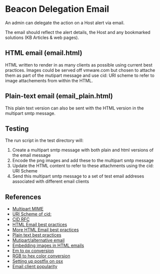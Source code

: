 Beacon Delegation Email
=======================

An admin can delegate the action on a Host alert via email.

The email should reflect the alert details, the Host and any bookmarked solutions (KB Articles & web pages).

HTML email (email.html)
-----------------------
HTML written to render in as many clients as possible using current best practices. Images could be served off vmware.com but chosen to attache them as part of the mutipart message and use cid: URI scheme to refer to image attachements from within the HTML.

Plain-text email (email_plain.html)
-----------------------------------
This plain text version can also be sent with the HTML version in the multipart smtp message.

Testing
-------
The run script in the test directory will:
1. Create a multipart smtp message with both plain and html versions of the email message
2. Encode the png images and add these to the multipart smtp message
3. Update the HTML content to refer to these attachments using the cid: URI Scheme
4. Send this multipart smtp message to a set of test email addreses associated with different email clients

References
----------
* [Multipart MIME](http://www.w3.org/Protocols/rfc1341/7_2_Multipart.html)
* [URI Scheme of cid:](http://en.wikipedia.org/wiki/URI_scheme)
* [CID RFC](http://tools.ietf.org/html/rfc2392)
* [HTML Email best practices](http://24ways.org/2009/rock-solid-html-emails/)
* [More HTML Email best practices](http://net.tutsplus.com/tutorials/html-css-techniques/20-email-design-best-practices-and-resources-for-beginners/)
* [Plain text best practices](http://www.campaignmonitor.com/guides/design/designing/)
* [Mutipart/alternative email](http://kevinjmcmahon.net/articles/22/html-and-plain-text-multipart-email-/)
* [Embedding images in HTML emails](http://www.campaignmonitor.com/blog/post/3927/embedded-images-in-html-email)
* [Em to px conversion](http://pxtoem.com/)
* [RGB to hex color conversion](http://www.rgbtohex.net/)
* [Setting up postfix on osx](http://www.zenddeveloper.com/how-to-send-smtp-mails-with-postfix-mac-os-x-10-8/)
* [Email client popularity](http://www.campaignmonitor.com/resources/will-it-work/email-clients/)
